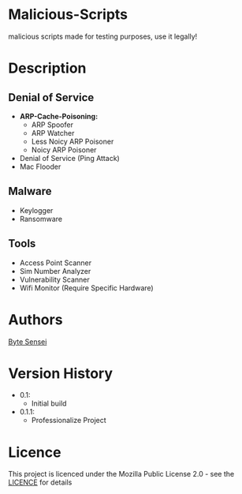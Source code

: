 # Malicious-Scripts
malicious scripts made for testing purposes, use it legally!

# Description
## Denial of Service
- **ARP-Cache-Poisoning:**
    - ARP Spoofer
    - ARP Watcher
    - Less Noicy ARP Poisoner
    - Noicy ARP Poisoner
- Denial of Service (Ping Attack)
- Mac Flooder
## Malware
- Keylogger
- Ransomware
## Tools
- Access Point Scanner
- Sim Number Analyzer
- Vulnerability Scanner
- Wifi Monitor (Require Specific Hardware)
# Authors
[Byte Sensei](https://github.com/bytesenseidk)

# Version History
- 0.1:
    * Initial build
- 0.1.1:
    * Professionalize Project
# Licence
This project is licenced under the Mozilla Public License 2.0 - see the [LICENCE](https://github.com/bytesenseidk/Malicious-Scripts/blob/main/LICENCE) for details
